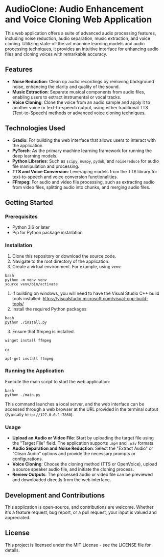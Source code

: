 
# AudioClone: Audio Enhancement and Voice Cloning Web Application

This web application offers a suite of advanced audio processing features, including noise reduction, audio separation, music extraction, and voice cloning. Utilizing state-of-the-art machine learning models and audio processing techniques, it provides an intuitive interface for enhancing audio files and cloning voices with remarkable accuracy.

## Features

- **Noise Reduction**: Clean up audio recordings by removing background noise, enhancing the clarity and quality of the sound.
- **Music Extraction**: Separate musical components from audio files, enabling users to extract instrumental or vocal tracks.
- **Voice Cloning**: Clone the voice from an audio sample and apply it to another voice or text-to-speech output, using either traditional TTS (Text-to-Speech) methods or advanced voice cloning techniques.

## Technologies Used

- **Gradio**: For building the web interface that allows users to interact with the application.
- **PyTorch**: As the primary machine learning framework for running the deep learning models.
- **Python Libraries**: Such as `scipy`, `numpy`, `pydub`, and `noisereduce` for audio file manipulation and processing.
- **TTS and Voice Conversion**: Leveraging models from the TTS library for text-to-speech and voice conversion functionalities.
- **FFmpeg**: For audio and video file processing, such as extracting audio from video files, splitting audio into chunks, and merging audio files.

## Getting Started

### Prerequisites

- Python 3.6 or later
- Pip for Python package installation

### Installation

1. Clone this repository or download the source code.
2. Navigate to the root directory of the application.
3. Create a virtual environment. For example, using `venv`:

```
bash
python -m venv venv
source venv/bin/activate
```
1. If building on windows, you will need to have the Visual Studio C++ build tools installed:
   https://visualstudio.microsoft.com/visual-cpp-build-tools/
2. Install the required Python packages:

```
bash
python ./install.py
```
3. Ensure that ffmpeg is installed.

```
winget install ffmpeg
```
or

```
apt-get install ffmpeg
```

### Running the Application

Execute the main script to start the web application:

```
bash
python ./main.py
```

This command launches a local server, and the web interface can be accessed through a web browser at the URL provided in the terminal output (typically `http://127.0.0.1:7860`).

### Usage

- **Upload an Audio or Video File**: Start by uploading the target file using the "Target File" field. The application supports `.mp4` and `.wav` formats.
- **Audio Separation and Noise Reduction**: Select the "Extract Audio" or "Clean Audio" options and provide the necessary prompts or configurations.
- **Voice Cloning**: Choose the cloning method (TTS or OpenVoice), upload a source speaker audio file, and initiate the cloning process.
- **Review Outputs**: The processed audio or video file can be previewed and downloaded directly from the web interface.

## Development and Contributions

This application is open-source, and contributions are welcome. Whether it's a feature request, bug report, or a pull request, your input is valued and appreciated.

## License

This project is licensed under the MIT License - see the LICENSE file for details.

